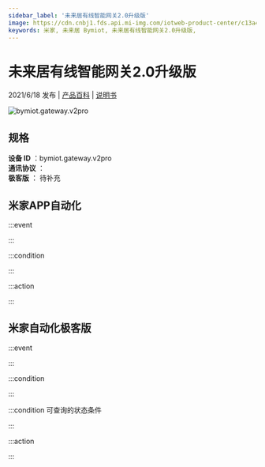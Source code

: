 ```yaml
---
sidebar_label: '未来居有线智能网关2.0升级版'
image: https://cdn.cnbj1.fds.api.mi-img.com/iotweb-product-center/c13a4e4631aa8ec60a80cfc74086a00f_拟物图标常态-168.png?GalaxyAccessKeyId=AKVGLQWBOVIRQ3XLEW&Expires=9223372036854775807&Signature=4qrl+tgx0VNT/0cUg8i1IpBUVmY=
keywords: 米家, 未来居 Bymiot, 未来居有线智能网关2.0升级版, 
---
```

# 未来居有线智能网关2.0升级版

2021/6/18 发布 | [产品百科](https://home.mi.com/webapp/content/baike/product/index.html?model=bymiot.gateway.v2pro/) | [说明书](https://home.mi.com/views/introduction.html?model=bymiot.gateway.v2pro&region=cn)

![bymiot.gateway.v2pro](https://cdn.cnbj1.fds.api.mi-img.com/iotweb-product-center/c13a4e4631aa8ec60a80cfc74086a00f_拟物图标常态-168.png?GalaxyAccessKeyId=AKVGLQWBOVIRQ3XLEW&Expires=9223372036854775807&Signature=4qrl+tgx0VNT/0cUg8i1IpBUVmY=)

## 规格  
> 
**设备 ID** ：bymiot.gateway.v2pro  
**通讯协议** ：  
**极客版**  ： 待补充 


## 米家APP自动化  

:::event  

:::

:::condition  

:::

:::action   

:::

## 米家自动化极客版  

:::event  

:::

:::condition  

:::

:::condition 可查询的状态条件  

:::

:::action  

:::

        
